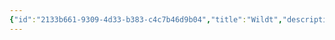 ```yaml
---
{"id":"2133b661-9309-4d33-b383-c4c7b46d9b04","title":"Wildt","description":"Landmarks - Wildt","publish":true,"date_created":"Tuesday, April 2nd 2024, 6:38:29 pm","date_modified":"Tuesday, April 2nd 2024, 6:38:42 pm","path":"Tabletop/Campaigns/And A Thousand Years More/Location/Towns and Cities/Landmarks/Wildt/index.md","permalink":"/tabletop/campaigns/and-a-thousand-years-more/location/towns-and-cities/landmarks/wildt/index/","PassFrontmatter":true}
---
```


